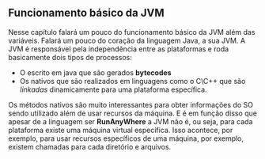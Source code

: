 ## Funcionamento básico da JVM


Nesse capítulo falará um pouco do funcionamento básico da JVM além das variáveis. Falará um pouco do coração da linguagem Java, a sua JVM. A JVM é responsável pela independência entre as plataformas e roda basicamente dois tipos de processos: 

* O escrito em java que são gerados **bytecodes** 
* Os nativos que são realizados em linguagens como o C\C++ que são *linkadas* dinamicamente para uma plataforma específica.

Os métodos nativos são muito interessantes para obter informações do SO sendo utilizado além de usar recursos da máquina. E é em função disso que apesar de a linguagem ser **RunAnyWhere** a JVM não é, ou seja, para cada plataforma existe uma máquina virtual específica. Isso acontece, por exemplo, para usar recursos específicos de uma máquina, por exemplo, existem chamadas para cada diretório e arquivos.